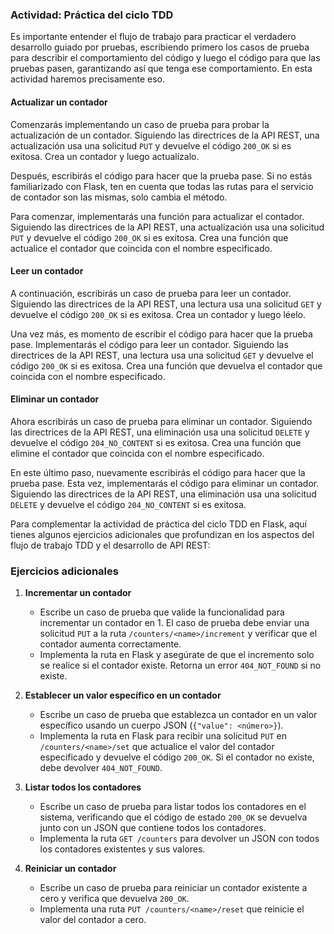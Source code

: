 ### Actividad: Práctica del ciclo TDD

Es importante entender el flujo de trabajo para practicar el verdadero desarrollo guiado por pruebas, escribiendo primero los casos de prueba para describir el comportamiento del código y luego el código para que las pruebas pasen, garantizando así que tenga ese comportamiento.
En esta actividad haremos precisamente eso.

#### Actualizar un contador

Comenzarás implementando un caso de prueba para probar la actualización de un contador. Siguiendo las directrices de la API REST, una actualización usa 
una solicitud `PUT` y devuelve el código `200_OK` si es exitosa. Crea un contador y luego actualízalo.

Después, escribirás el código para hacer que la prueba pase. Si no estás familiarizado con Flask, ten en cuenta que todas las rutas para el servicio de 
contador son las mismas, solo cambia el método.

Para comenzar, implementarás una función para actualizar el contador. Siguiendo las directrices de la API REST, una actualización usa una solicitud `PUT` 
y devuelve el código `200_OK` si es exitosa. Crea una función que actualice el contador que coincida con el nombre especificado.

#### Leer un contador

A continuación, escribirás un caso de prueba para leer un contador. Siguiendo las directrices de la API REST, una lectura usa una solicitud `GET` y 
devuelve el código `200_OK` si es exitosa. Crea un contador y luego léelo.

Una vez más, es momento de escribir el código para hacer que la prueba pase. Implementarás el código para leer un contador. Siguiendo las directrices de la API REST, una lectura usa una solicitud `GET` y devuelve el código `200_OK` si es exitosa. Crea una función que devuelva el contador que coincida con el nombre especificado.

#### Eliminar un contador

Ahora escribirás un caso de prueba para eliminar un contador. Siguiendo las directrices de la API REST, una eliminación usa una solicitud `DELETE` y devuelve el código `204_NO_CONTENT` si es exitosa. Crea una función que elimine el contador que coincida con el nombre especificado.

En este último paso, nuevamente escribirás el código para hacer que la prueba pase. Esta vez, implementarás el código para eliminar un contador. Siguiendo las directrices de la API REST, una eliminación usa una solicitud `DELETE` y devuelve el código `204_NO_CONTENT` si es exitosa.


Para complementar la actividad de práctica del ciclo TDD en Flask, aquí tienes algunos ejercicios adicionales que profundizan en los aspectos del flujo de trabajo TDD y el desarrollo de API REST:

### Ejercicios adicionales

1. **Incrementar un contador**
   - Escribe un caso de prueba que valide la funcionalidad para incrementar un contador en 1. El caso de prueba debe enviar una solicitud `PUT` a la ruta `/counters/<name>/increment` y verificar que el contador aumenta correctamente.
   - Implementa la ruta en Flask y asegúrate de que el incremento solo se realice si el contador existe. Retorna un error `404_NOT_FOUND` si no existe.

2. **Establecer un valor específico en un contador**
   - Escribe un caso de prueba que establezca un contador en un valor específico usando un cuerpo JSON (`{"value": <número>}`).
   - Implementa la ruta en Flask para recibir una solicitud `PUT` en `/counters/<name>/set` que actualice el valor del contador especificado y devuelve el código `200_OK`. Si el contador no existe, debe devolver `404_NOT_FOUND`.

3. **Listar todos los contadores**
   - Escribe un caso de prueba para listar todos los contadores en el sistema, verificando que el código de estado `200_OK` se devuelva junto con un JSON que contiene todos los contadores.
   - Implementa la ruta `GET /counters` para devolver un JSON con todos los contadores existentes y sus valores.

4. **Reiniciar un contador**
   - Escribe un caso de prueba para reiniciar un contador existente a cero y verifica que devuelva `200_OK`.
   - Implementa una ruta `PUT /counters/<name>/reset` que reinicie el valor del contador a cero.
